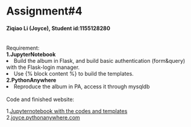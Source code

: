 # Assignment#4
<h4> Ziqiao Li (Joyce), Student id:1155128280</h4>
<br>Requirement:
<br><b>1.JupyterNotebook </b>
<br><li>Build the album in Flask, and build basic authentication (form&query) with the Flask-login manager.
<br><li>Use {% block content %} to build the templates.
<br><b>2.PythonAnywhere </b>
<br><li>Reproduce the album in PA, access it through mysqldb
<br><br>Code and finished website:

1.[Jupyternotebook with the codes and templates](https://github.com/Joyce630/com5940/tree/master/assignment%234/test%20basic%20auth)
<br>2.<a href="http://joyce.pythonanywhere.com/" target="_blank">joyce.pythonanywhere.com</a>


